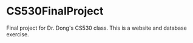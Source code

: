 # CS530FinalProject
Final project for Dr. Dong's CS530 class. This is a website and database exercise.
